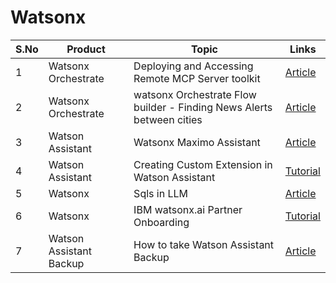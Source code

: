 # Watsonx

<table>
    <thead>
        <th>S.No</th>
        <th>Product</th>
        <th>Topic</th>
        <th>Links</th>
    </thead>
    <tr>
        <td>1</td>
        <td>Watsonx Orchestrate</td>
        <td>Deploying and Accessing Remote MCP Server toolkit</td>
        <td><a href="https://github.com/GandhiCloudLab/ibm-watsonx-orchestrate/tree/main/003-mcp-gpro-app-remote">Article</a></td>
   </tr>  
    <tr>
        <td>2</td>
        <td>Watsonx Orchestrate </td>
        <td>watsonx Orchestrate Flow builder - Finding News Alerts between cities</td>
        <td><a href="https://github.com/GandhiCloudLab/ibm-watsonx-orchestrate/tree/main/020-flow">Article</a></td>
   </tr>  
    <tr>
        <td>3</td>
        <td>Watson Assistant </td>
        <td>Watsonx Maximo Assistant</td>
        <td><a href="https://github.com/GandhiCloudLab/wealthcare-monolith-app">Article</a></td>
   </tr>
    <tr>
        <td>4</td>
        <td>Watson Assistant </td>
        <td>Creating Custom Extension in Watson Assistant</td>
        <td><a href="https://github.com/GandhiCloudLab/watson-assistant-custom-extension">Tutorial</a></td>
   </tr>  
    <tr>
        <td>5</td>
        <td>Watsonx </td>
        <td>Sqls in LLM</td>
        <td><a href="https://github.com/GandhiCloudLab/watsonx/tree/main/001-sqls-in-llm">Article</a></td>
   </tr>  
    <tr>
        <td>6</td>
        <td>Watsonx </td>
        <td>IBM watsonx.ai Partner Onboarding </td>
        <td><a href="https://github.com/GandhiCloudLab/watsonx-ai-partner-onboarding">Tutorial</a></td>
   </tr>  
    <tr>
        <td>7</td>
        <td>Watson Assistant Backup </td>
        <td>How to take Watson Assistant Backup</td>
        <td><a href="https://github.com/GandhiCloudLab/ibm-cloud/tree/main/01-watosn-assistant-backup">Article</a></td>
   </tr>
</table>